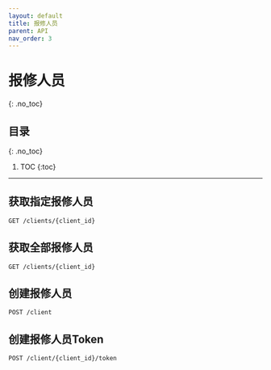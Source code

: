 ```yaml
---
layout: default
title: 报修人员
parent: API
nav_order: 3
---
```


# 报修人员
{: .no_toc}

## 目录
{: .no_toc}

1. TOC
{:toc}

---

## 获取指定报修人员

```
GET /clients/{client_id}
```



## 获取全部报修人员

```
GET /clients/{client_id}
```



## 创建报修人员

```
POST /client
```



## 创建报修人员Token

```
POST /client/{client_id}/token
```
